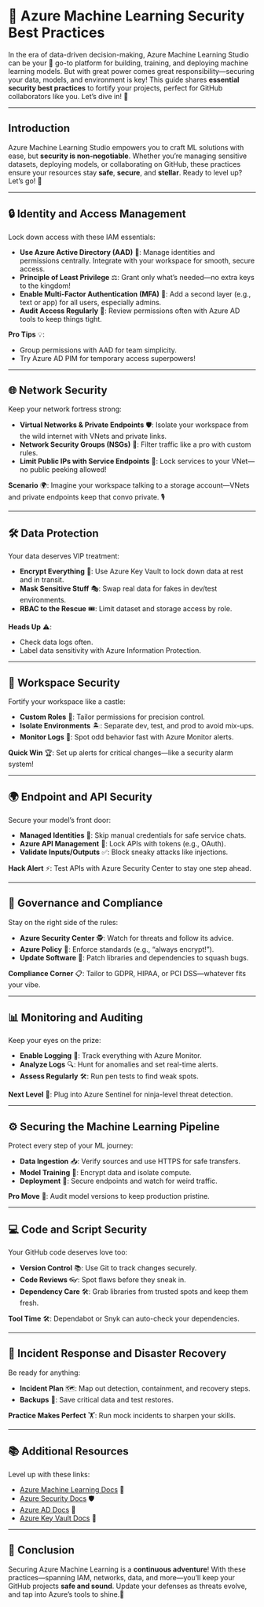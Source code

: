 # 🌟 Azure Machine Learning Security Best Practices

In the era of data-driven decision-making, Azure Machine Learning Studio can be your 🚀 go-to platform for building, training, and deploying machine learning models. But with great power comes great responsibility—securing your data, models, and environment is key! This guide shares **essential security best practices** to fortify your projects, perfect for GitHub collaborators like you. Let’s dive in! 🎉

---

## Introduction

Azure Machine Learning Studio empowers you to craft ML solutions with ease, but **security is non-negotiable**. Whether you’re managing sensitive datasets, deploying models, or collaborating on GitHub, these practices ensure your resources stay **safe**, **secure**, and **stellar**. Ready to level up? Let’s go! 🚀

---

## 🔒 Identity and Access Management

Lock down access with these IAM essentials:

- **Use Azure Active Directory (AAD)** 🔐: Manage identities and permissions centrally. Integrate with your workspace for smooth, secure access.
- **Principle of Least Privilege** ⚖️: Grant only what’s needed—no extra keys to the kingdom!
- **Enable Multi-Factor Authentication (MFA)** 📱: Add a second layer (e.g., text or app) for all users, especially admins.
- **Audit Access Regularly** 👀: Review permissions often with Azure AD tools to keep things tight.

**Pro Tips** 💡:
- Group permissions with AAD for team simplicity.
- Try Azure AD PIM for temporary access superpowers!

---

## 🌐 Network Security

Keep your network fortress strong:

- **Virtual Networks & Private Endpoints** 🛡️: Isolate your workspace from the wild internet with VNets and private links.
- **Network Security Groups (NSGs)** 🚦: Filter traffic like a pro with custom rules.
- **Limit Public IPs with Service Endpoints** 🚪: Lock services to your VNet—no public peeking allowed!

**Scenario** 🌍:
Imagine your workspace talking to a storage account—VNets and private endpoints keep that convo private. 🎙️

---

## 🛠️ Data Protection

Your data deserves VIP treatment:

- **Encrypt Everything** 🔑: Use Azure Key Vault to lock down data at rest and in transit.
- **Mask Sensitive Stuff** 🎭: Swap real data for fakes in dev/test environments.
- **RBAC to the Rescue** 🎟️: Limit dataset and storage access by role.

**Heads Up** ⚠️:
- Check data logs often.
- Label data sensitivity with Azure Information Protection.

---

## 🏰 Workspace Security

Fortify your workspace like a castle:

- **Custom Roles** 👑: Tailor permissions for precision control.
- **Isolate Environments** 🏝️: Separate dev, test, and prod to avoid mix-ups.
- **Monitor Logs** 📡: Spot odd behavior fast with Azure Monitor alerts.

**Quick Win** 🏆:
Set up alerts for critical changes—like a security alarm system!

---

## 🌍 Endpoint and API Security

Secure your model’s front door:

- **Managed Identities** 🤖: Skip manual credentials for safe service chats.
- **Azure API Management** 🔗: Lock APIs with tokens (e.g., OAuth).
- **Validate Inputs/Outputs** ✅: Block sneaky attacks like injections.

**Hack Alert** ⚡:
Test APIs with Azure Security Center to stay one step ahead.

---

## 📜 Governance and Compliance

Stay on the right side of the rules:

- **Azure Security Center** 🕵️: Watch for threats and follow its advice.
- **Azure Policy** 📝: Enforce standards (e.g., “always encrypt!”).
- **Update Software** 🔄: Patch libraries and dependencies to squash bugs.

**Compliance Corner** 📋:
Tailor to GDPR, HIPAA, or PCI DSS—whatever fits your vibe.

---

## 📊 Monitoring and Auditing

Keep your eyes on the prize:

- **Enable Logging** 📜: Track everything with Azure Monitor.
- **Analyze Logs** 🔍: Hunt for anomalies and set real-time alerts.
- **Assess Regularly** 🛠️: Run pen tests to find weak spots.

**Next Level** 🌟:
Plug into Azure Sentinel for ninja-level threat detection.

---

## ⚙️ Securing the Machine Learning Pipeline

Protect every step of your ML journey:

- **Data Ingestion** 📥: Verify sources and use HTTPS for safe transfers.
- **Model Training** 🧠: Encrypt data and isolate compute.
- **Deployment** 🚀: Secure endpoints and watch for weird traffic.

**Pro Move** 🎯:
Audit model versions to keep production pristine.

---

## 💻 Code and Script Security

Your GitHub code deserves love too:

- **Version Control** 📚: Use Git to track changes securely.
- **Code Reviews** 👓: Spot flaws before they sneak in.
- **Dependency Care** 🛠️: Grab libraries from trusted spots and keep them fresh.

**Tool Time** 🛠️:
Dependabot or Snyk can auto-check your dependencies.

---

## 🚨 Incident Response and Disaster Recovery

Be ready for anything:

- **Incident Plan** 🗺️: Map out detection, containment, and recovery steps.
- **Backups** 💾: Save critical data and test restores.

**Practice Makes Perfect** 🏋️:
Run mock incidents to sharpen your skills.

---

## 📚 Additional Resources

Level up with these links:
- [Azure Machine Learning Docs](https://docs.microsoft.com/en-us/azure/machine-learning/) 📖
- [Azure Security Docs](https://docs.microsoft.com/en-us/azure/security/) 🛡️
- [Azure AD Docs](https://docs.microsoft.com/en-us/azure/active-directory/) 🔐
- [Azure Key Vault Docs](https://docs.microsoft.com/en-us/azure/key-vault/) 🔑

---

## 🎉 Conclusion

Securing Azure Machine Learning is a **continuous adventure**! With these practices—spanning IAM, networks, data, and more—you’ll keep your GitHub projects **safe and sound**. Update your defenses as threats evolve, and tap into Azure’s tools to shine.🌟
